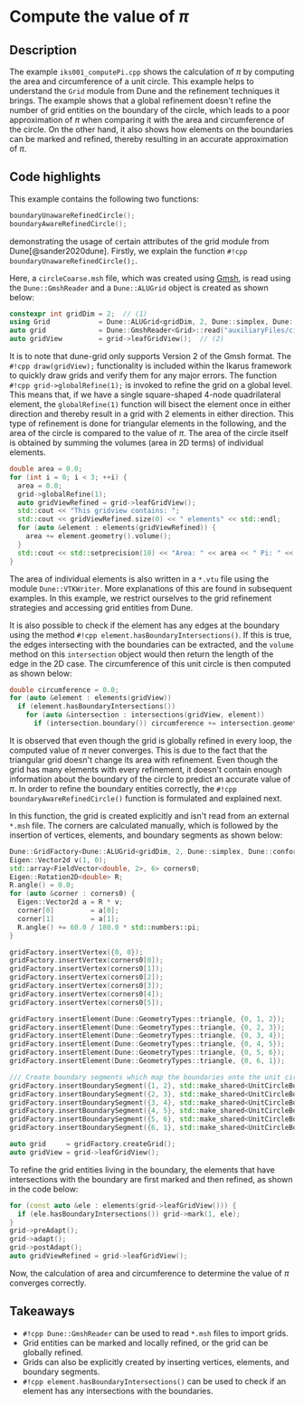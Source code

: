 <!--
SPDX-FileCopyrightText: 2022 The Ikarus Developers mueller@ibb.uni-stuttgart.de
SPDX-License-Identifier: CC-BY-SA-4.0
-->

# Compute the value of $\pi$

## Description

The example `iks001_computePi.cpp` shows the calculation of $\pi$ by computing the area
and circumference of a unit circle. This example helps to understand the `Grid` module from Dune and the refinement techniques it
brings. The example shows that a global refinement doesn't refine the number of grid entities on the boundary
of the circle, which leads to a poor approximation of $\pi$ when comparing it with the area and circumference of the circle.
On the other hand, it also shows how elements on the boundaries can be marked and refined, thereby resulting in an
accurate approximation of $\pi$.

## Code highlights

This example contains the following two functions:
```cpp
boundaryUnawareRefinedCircle();
boundaryAwareRefinedCircle();
```
demonstrating the usage of certain attributes of the grid module from Dune[@sander2020dune].
Firstly, we explain the function `#!cpp boundaryUnawareRefinedCircle();`.

Here, a `circleCoarse.msh` file, which was created using [Gmsh](https://gmsh.info/), is read using the `Dune::GmshReader` and a `Dune::ALUGrid` object is created as shown below:
```cpp
constexpr int gridDim = 2;  // (1)
using Grid            = Dune::ALUGrid<gridDim, 2, Dune::simplex, Dune::conforming>;
auto grid             = Dune::GmshReader<Grid>::read("auxiliaryFiles/circleCoarse.msh", false);
auto gridView         = grid->leafGridView();  // (2)
```
It is to note that dune-grid only supports Version 2 of the Gmsh format. The `#!cpp draw(gridView);` functionality is 
included within the Ikarus framework to quickly draw grids and verify them for any major errors.
The function `#!cpp grid->globalRefine(1);` is invoked to refine the grid on a global level. This means that, if we have 
a single square-shaped 4-node quadrilateral element, the `globalRefine(1)` function will bisect the element once in 
either direction and thereby result in a grid with 2 elements in either direction. This type of refinement is done for triangular elements in 
the following, and the area of the circle is compared to the value of $\pi$. The area of the circle itself is obtained by 
summing the volumes (area in 2D terms) of individual elements.
```cpp
double area = 0.0;
for (int i = 0; i < 3; ++i) {
  area = 0.0;
  grid->globalRefine(1);
  auto gridViewRefined = grid->leafGridView();
  std::cout << "This gridview contains: ";
  std::cout << gridViewRefined.size(0) << " elements" << std::endl;
  for (auto &element : elements(gridViewRefined)) {
    area += element.geometry().volume();
  }
  std::cout << std::setprecision(10) << "Area: " << area << " Pi: " << std::numbers::pi << std::endl;
}
```
The area of individual elements is also written in a `*.vtu` file using the module `Dune::VTKWriter`. More explanations 
of this are found in subsequent examples. In this example, we restrict ourselves to the grid refinement strategies and 
accessing grid entities from Dune.

It is also possible to check if the element has any edges at the boundary using the method `#!cpp element.hasBoundaryIntersections()`.
If this is true, the edges intersecting with the boundaries can be extracted, and the `volume` method on this `intersection` 
object would then return the length of the edge in the 2D case. The circumference of this unit circle is then computed as shown below:
```cpp
double circumference = 0.0;
for (auto &element : elements(gridView))
  if (element.hasBoundaryIntersections())
    for (auto &intersection : intersections(gridView, element))
      if (intersection.boundary()) circumference += intersection.geometry().volume();
```
It is observed that even though the grid is globally refined in every loop, the computed value of $\pi$ never converges. 
This is due to the fact that the triangular grid doesn't change its area with refinement. Even though the grid has many elements with every refinement, 
it doesn't contain enough information about the boundary of the circle to predict an accurate value of $\pi$. In order to refine 
the boundary entities correctly, the `#!cpp boundaryAwareRefinedCircle()` function is formulated and explained next.

In this function, the grid is created explicitly and isn't read from an external `*.msh` file. The corners are 
calculated manually, which is followed by the insertion of vertices, elements, and boundary segments as shown below:
```cpp
Dune::GridFactory<Dune::ALUGrid<gridDim, 2, Dune::simplex, Dune::conforming>> gridFactory;
Eigen::Vector2d v(1, 0);
std::array<FieldVector<double, 2>, 6> corners0;
Eigen::Rotation2D<double> R;
R.angle() = 0.0;
for (auto &corner : corners0) {
  Eigen::Vector2d a = R * v;
  corner[0]         = a[0];
  corner[1]         = a[1];
  R.angle() += 60.0 / 180.0 * std::numbers::pi;
}

gridFactory.insertVertex({0, 0});
gridFactory.insertVertex(corners0[0]);
gridFactory.insertVertex(corners0[1]);
gridFactory.insertVertex(corners0[2]);
gridFactory.insertVertex(corners0[3]);
gridFactory.insertVertex(corners0[4]);
gridFactory.insertVertex(corners0[5]);

gridFactory.insertElement(Dune::GeometryTypes::triangle, {0, 1, 2});
gridFactory.insertElement(Dune::GeometryTypes::triangle, {0, 2, 3});
gridFactory.insertElement(Dune::GeometryTypes::triangle, {0, 3, 4});
gridFactory.insertElement(Dune::GeometryTypes::triangle, {0, 4, 5});
gridFactory.insertElement(Dune::GeometryTypes::triangle, {0, 5, 6});
gridFactory.insertElement(Dune::GeometryTypes::triangle, {0, 6, 1});

/// Create boundary segments which map the boundaries onto the unit circle
gridFactory.insertBoundarySegment({1, 2}, std::make_shared<UnitCircleBoundary>(corners0[0], corners0[1]));
gridFactory.insertBoundarySegment({2, 3}, std::make_shared<UnitCircleBoundary>(corners0[1], corners0[2]));
gridFactory.insertBoundarySegment({3, 4}, std::make_shared<UnitCircleBoundary>(corners0[2], corners0[3]));
gridFactory.insertBoundarySegment({4, 5}, std::make_shared<UnitCircleBoundary>(corners0[3], corners0[4]));
gridFactory.insertBoundarySegment({5, 6}, std::make_shared<UnitCircleBoundary>(corners0[4], corners0[5]));
gridFactory.insertBoundarySegment({6, 1}, std::make_shared<UnitCircleBoundary>(corners0[5], corners0[0]));

auto grid     = gridFactory.createGrid();
auto gridView = grid->leafGridView();
```
To refine the grid entities living in the boundary, the elements that have intersections with the boundary are 
first marked and then refined, as shown in the code below:
```cpp
for (const auto &ele : elements(grid->leafGridView())) {
  if (ele.hasBoundaryIntersections()) grid->mark(1, ele);
}
grid->preAdapt();
grid->adapt();
grid->postAdapt();
auto gridViewRefined = grid->leafGridView();
```
Now, the calculation of area and circumference to determine the value of $\pi$ converges correctly.

## Takeaways

- `#!cpp Dune::GmshReader` can be used to read `*.msh` files to import grids.
- Grid entities can be marked and locally refined, or the grid can be globally refined.
- Grids can also be explicitly created by inserting vertices, elements, and boundary segments.
- `#!cpp element.hasBoundaryIntersections()` can be used to check if an element has any intersections with the boundaries.
